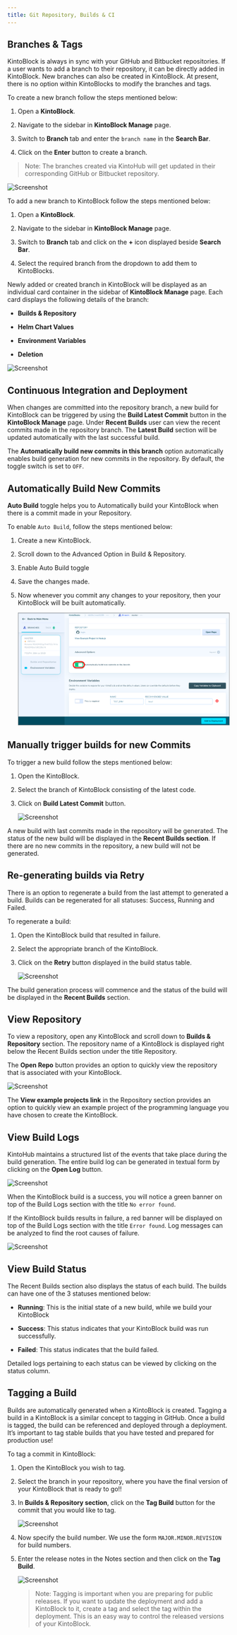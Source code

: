 ```yaml
---
title: Git Repository, Builds & CI
---
```


## Branches & Tags

KintoBlock is always in sync with your GitHub and Bitbucket repositories. If a user wants to add a branch to their repository, it can be directly added in KintoBlock. New branches can also be created in KintoBlock. At present, there is no option within KintoBlocks to modify the branches and tags.

To create a new branch follow the steps mentioned below:

1. Open a **KintoBlock**.

2. Navigate to the sidebar in **KintoBlock Manage** page.

3. Switch to **Branch** tab and enter the `branch name` in the **Search Bar**.

4. Click on the **Enter** button to create a branch.

>Note: The branches created via KintoHub will get updated in their corresponding GitHub or Bitbucket repository.

   ![Screenshot](/docs/assets/Branches_Sidebar.png)

To add a new branch to KintoBlock follow the steps mentioned below:

1. Open a **KintoBlock**.

2. Navigate to the sidebar in **KintoBlock Manage** page.

3. Switch to **Branch** tab and click on the **+** icon displayed beside **Search Bar**.

4. Select the required branch from the dropdown to add them to KintoBlocks.

Newly added or created branch in KintoBlock will be displayed as an individual card container in the sidebar of **KintoBlock Manage** page. Each card displays the following details of the branch:

- **Builds & Repository**

- **Helm Chart Values**

- **Environment Variables**

- **Deletion**

![Screenshot](/docs/assets/branches_card.png)


## Continuous Integration and Deployment

When changes are committed into the repository branch, a new build for KintoBlock can be triggered by using the **Build Latest Commit** button in the **KintoBlock Manage** page. Under **Recent Builds** user can view the recent commits made in the repository branch. The **Latest Build** section will be updated automatically with the last successful build.

The **Automatically build new commits in this branch** option automatically enables build generation for new commits in the repository. By default, the toggle switch is set to `OFF`.

## Automatically Build New Commits

**Auto Build** toggle helps you to Automatically build your KintoBlock when there is a commit made in your Repository.

 To enable `Auto Build`, follow the steps mentioned below:
 
1. Create a new KintoBlock.

2. Scroll down to the Advanced Option in Build & Repository.

3. Enable Auto Build toggle

4. Save the changes made.

5. Now whenever you commit any changes to your repository, then your KintoBlock will be built automatically.

   ![Screenshot](/docs/assets/Auto-Build.png)

## Manually trigger builds for new Commits

To trigger a new build follow the steps mentioned below:

1. Open the KintoBlock.

2. Select the branch of KintoBlock consisting of the latest code.

3. Click on **Build Latest Commit** button.

   ![Screenshot](/docs/assets/build_latest_commit.png)

A new build with last commits made in the repository will be generated. The status of the new build will be displayed in the **Recent Builds section**. If there are no new commits in the repository, a new build will not be generated.


## Re-generating builds via Retry

There is an option to regenerate a build from the last attempt to generated a build. Builds can be regenerated for all statuses: Success, Running and Failed.

To regenerate a build:

1. Open the KintoBlock build that resulted in failure.

2. Select the appropriate branch of the KintoBlock.

3. Click on the **Retry** button displayed in the build status table.

   ![Screenshot](/docs/assets/kb-retry.png)

The build generation process will commence and the status of the build will be displayed in the **Recent Builds** section.


## View Repository

To view a repository, open any KintoBlock and scroll down to **Builds & Repository** section. The repository name of a KintoBlock is displayed right below the Recent Builds section under the title Repository.

The **Open Repo** button provides an option to quickly view the repository that is associated with your KintoBlock.
  
   ![Screenshot](/docs/assets/kb-open-repo-btn.png)

The **View example projects link** in the Repository section provides an option to quickly view an example project of the programming language you have chosen to create the KintoBlock.


## View Build Logs

KintoHub maintains a structured list of the events that take place during the build generation. The entire build log can be generated in textual form by clicking on the **Open Log** button. 

   ![Screenshot](/docs/assets/open_log.png)

When the KintoBlock build is a success, you will notice a green banner on top of the Build Logs section with the title `No error found`.

If the KintoBlock builds results in failure, a red banner will be displayed on top of the Build Logs section with the title `Error found`.  Log messages can be analyzed to find the root causes of failure. 

   ![Screenshot](/docs/assets/build_error.png)


## View Build Status

The Recent Builds section also displays the status of each build. The builds can have one of the 3 statuses mentioned below:

- **Running**: This is the initial state of a new build, while we build your KintoBlock

- **Success**: This status indicates that your KintoBlock build was run successfully.

- **Failed**: This status indicates that the build failed. 

Detailed logs pertaining to each status can be viewed by clicking on the status column.


## Tagging a Build

Builds are automatically generated when a KintoBlock is created. Tagging a build in a KintoBlock is a similar concept to tagging in GitHub. Once a build is tagged, the build can be referenced and deployed through a deployment. It’s important to tag stable builds that you have tested and prepared for production use!

To tag a commit in KintoBlock:

1. Open the KintoBlock you wish to tag.

2. Select the branch in your repository, where you have the final version of your KintoBlock that is ready to go!!

3. In **Builds & Repository section**, click on the **Tag Build** button for the commit that you would like to tag.

    ![Screenshot](/docs/assets/kb-tag-btn.png)

4. Now specify the build number. We use the form  `MAJOR.MINOR.REVISION` for build numbers.

5. Enter the release notes in the Notes section and then click on the **Tag Build**.

    ![Screenshot](/docs/assets/tab-this-build.png)

    > Note: Tagging is important when you are preparing for public releases. If you want to update the deployment and add a KintoBlock to it, create a tag and select the tag within the deployment. This is an easy way to control the released versions of your KintoBlock.
